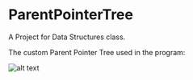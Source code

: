 # ParentPointerTree
A Project for Data Structures class.



The custom Parent Pointer Tree used in the program:

![alt text](https://github.com/rossklonowski/ParentPointerTree/blob/master/images/custom_graph.PNG?raw=true)

